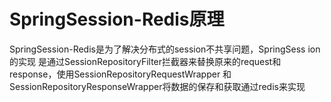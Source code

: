 # SpringSession-Redis原理
SpringSession-Redis是为了解决分布式的session不共享问题，SpringSess ion的实现
是通过SessionRepositoryFilter拦截器来替换原来的request和response，使用SessionRepositoryRequestWrapper
和SessionRepositoryResponseWrapper将数据的保存和获取通过redis来实现


